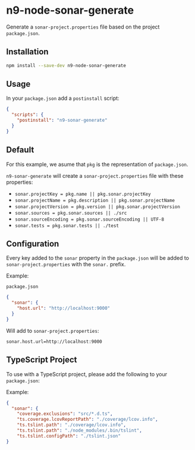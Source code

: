 # n9-node-sonar-generate

Generate a `sonar-project.properties` file based on the project `package.json`.


## Installation

```bash
npm install --save-dev n9-node-sonar-generate
```

## Usage

In your `package.json` add a `postinstall` script:

```json
{
  "scripts": {
    "postinstall": "n9-sonar-generate"
  }
}
```

## Default

For this example, we asume that `pkg` is the representation of `package.json`.

`n9-sonar-generate` will create a `sonar-project.properties` file with these properties:

- `sonar.projectKey = pkg.name || pkg.sonar.projectKey`
- `sonar.projectName = pkg.description || pkg.sonar.projectName`
- `sonar.projectVersion = pkg.version || pkg.sonar.projectVersion`
- `sonar.sources = pkg.sonar.sources || ./src`
- `sonar.sourceEncoding = pkg.sonar.sourceEncoding || UTF-8`
- `sonar.tests = pkg.sonar.tests || ./test`

## Configuration

Every key added to the `sonar` property in the `package.json` will be added to `sonar-project.properties` with the `sonar.` prefix.

Example:

`package.json`

```json
{
  "sonar": {
    "host.url": "http://localhost:9000"
  }
}
```

Will add to `sonar-project.properties`:

```
sonar.host.url=http://localhost:9000
```

## TypeScript Project

To use with a TypeScript project, please add the following to your `package.json`:

Example:

```json
{
  "sonar": {
    "coverage.exclusions": "src/*.d.ts",
    "ts.coverage.lcovReportPath": "./coverage/lcov.info",
    "ts.tslint.path": "./coverage/lcov.info",
    "ts.tslint.path": "./node_modules/.bin/tslint",
    "ts.tslint.configPath": "./tslint.json"
}
```